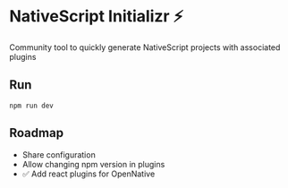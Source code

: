 # NativeScript Initializr ⚡

Community tool to quickly generate NativeScript projects with associated plugins
## Run

```
npm run dev
```

## Roadmap
- Share configuration
- Allow changing npm version in plugins
- ✅ Add react plugins for OpenNative 
